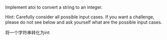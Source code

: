 Implement atoi to convert a string to an integer.

Hint: Carefully consider all possible input cases. If you want a challenge, please do not see below and ask yourself what are the possible input cases.

将一个字符串转化为int
